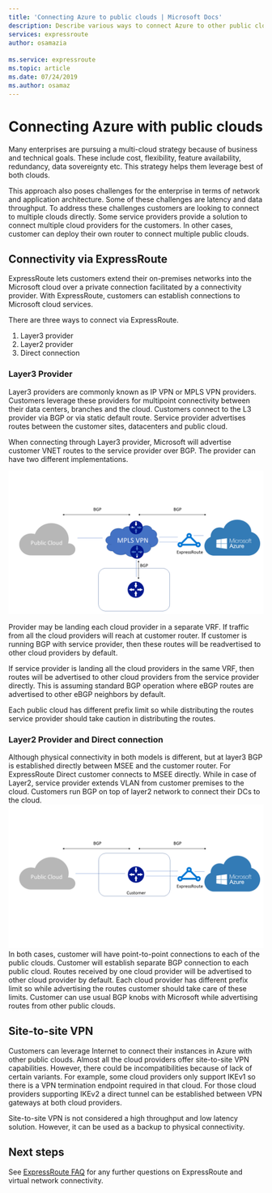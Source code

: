 ```yaml
---
title: 'Connecting Azure to public clouds | Microsoft Docs'
description: Describe various ways to connect Azure to other public clouds 
services: expressroute
author: osamazia

ms.service: expressroute
ms.topic: article
ms.date: 07/24/2019
ms.author: osamaz
---
```


# Connecting Azure with public clouds

Many enterprises are pursuing a multi-cloud strategy because of business and technical goals. These include cost, flexibility, feature availability, redundancy, data sovereignty etc. This strategy helps them leverage best of both clouds. 

This approach also poses challenges for the enterprise in terms of network and application architecture. Some of these challenges are latency and data throughput. To address these challenges customers are looking to connect to multiple clouds directly. Some service providers provide a solution to connect multiple cloud providers for the customers. In other cases, customer can deploy their own router to connect multiple public clouds.
## Connectivity via ExpressRoute
ExpressRoute lets customers extend their on-premises networks into the Microsoft cloud over a private connection facilitated by a connectivity provider. With ExpressRoute, customers can establish connections to Microsoft cloud services.

There are three ways to connect via ExpressRoute.

1. Layer3 provider
2. Layer2 provider
3. Direct connection

### Layer3 Provider

Layer3 providers are commonly known as IP VPN or MPLS VPN providers. Customers leverage these providers for multipoint connectivity between their data centers, branches and the cloud. Customers connect to the L3 provider via BGP or via static default route. Service provider advertises routes between the customer sites, datacenters and public cloud. 
 
When connecting through Layer3 provider, Microsoft will advertise customer VNET routes to the service provider over BGP. The provider can have two different implementations.

![](media/expressroute-connecting-azure-to-public-cloud/azure-to-public-clouds-l3.png)

Provider may be landing each cloud provider in a separate VRF. If traffic from all the cloud providers will reach at customer router. If customer is running BGP with service provider, then these routes will be readvertised to other cloud providers by default. 

If service provider is landing all the cloud providers in the same VRF, then routes will be advertised to other cloud providers from the service provider directly. This is assuming standard BGP operation where eBGP routes are advertised to other eBGP neighbors by default.

Each public cloud has different prefix limit so while distributing the routes service provider should take caution in distributing the routes.

### Layer2 Provider and Direct connection

Although physical connectivity in both models is different, but at layer3 BGP is established directly between MSEE and the customer router. For ExpressRoute Direct customer connects to MSEE directly. While in case of Layer2, service provider extends VLAN from customer premises to the cloud. Customers run BGP on top of layer2 network to connect their DCs to the cloud.
![](media/expressroute-connecting-azure-to-public-cloud/azure-to-public-clouds-l2.png)
In both cases, customer will have point-to-point connections to each of the public clouds. Customer will establish separate BGP connection to each public cloud. Routes received by one cloud provider will be advertised to other cloud provider by default. Each cloud provider has different prefix limit so while advertising the routes customer should take care of these limits. Customer can use usual BGP knobs with Microsoft while advertising routes from other public clouds.

## Site-to-site VPN

Customers can leverage Internet to connect their instances in Azure with other public clouds. Almost all the cloud providers offer site-to-site VPN capabilities. However, there could be incompatibilities because of lack of certain variants. For example, some cloud providers only support IKEv1 so there is a VPN termination endpoint required in that cloud. For those cloud providers supporting IKEv2 a direct tunnel can be established between VPN gateways at both cloud providers.

Site-to-site VPN is not considered a high throughput and low latency solution. However, it can be used as a backup to physical connectivity.

## Next steps
See [ExpressRoute FAQ][ER-FAQ] for any further questions on ExpressRoute and virtual network connectivity.

<!--Link References-->
[ER-FAQ]: https://docs.microsoft.com/azure/expressroute/expressroute-faqs

